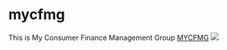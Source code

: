 # mycfmg
This is My Consumer Finance Management Group  <a href="https://mycfmg.com">MYCFMG</a>
<img src="https://mycfmg.com/Browserstack.png"/>

